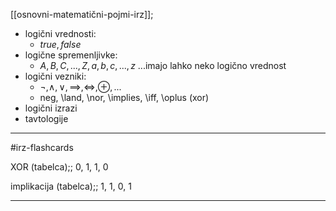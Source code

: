 [[osnovni-matematični-pojmi-irz]];

- logični vrednosti: 
	- $true, false$
- logične spremenljivke: 
	- $A, B, C, ..., Z, a, b, c, ..., z$ ...imajo lahko neko logično vrednost
- logični vezniki:
	- $\neg, \land, \lor, \implies, \iff, \oplus, ...$ 
	- neg, \land, \nor, \implies, \iff, \oplus (xor)
- logični izrazi
- tavtologije

---

#irz-flashcards 

XOR (tabelca);; 0, 1, 1, 0
<!--SR:!2024-10-16,4,270-->
implikacija (tabelca);; 1, 1, 0, 1
<!--SR:!2024-10-16,4,270-->

---
